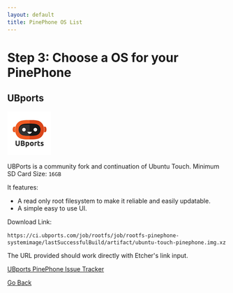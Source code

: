 ```yaml
---
layout: default
title: PinePhone OS List
---
```


# Step 3: Choose a OS for your PinePhone

## UBports
![UBports Logo](./icons/pinephone/UBPorts.png)


UBPorts is a community fork and continuation of Ubuntu Touch.
Minimum SD Card Size: `16GB`


It features:
- A read only root filesystem to make it reliable and easily updatable.
- A simple easy to use UI.

Download Link:
```
https://ci.ubports.com/job/rootfs/job/rootfs-pinephone-systemimage/lastSuccessfulBuild/artifact/ubuntu-touch-pinephone.img.xz
```

The URL provided should work directly with Etcher's link input.

[UBports PinePhone Issue Tracker](https://gitlab.com/ubports/community-ports/pinephone/-/issues)

[Go Back](select-a-product.html)
